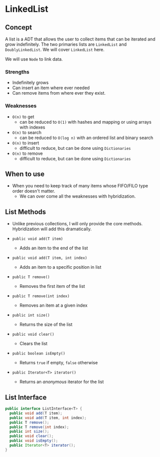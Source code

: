 # LinkedList

## Concept
A list is a ADT that allows the user to collect items that can be iterated and grow indefinitely. The two primaries lists are `LinkedList` and `DoublyLinkedList`. We will cover `LinkedList` here.

We will use `Node` to link data.

### Strengths
* Indefinitely grows
* Can insert an item where ever needed
* Can remove items from where ever they exist.

### Weaknesses
* `O(n)` to get
  * can be reduced to `O(1)` with hashes and mapping or using arrays with indexes
* `O(n)` to search
  * can be reduced to `O(log n)` with an ordered list and binary search
* `O(n)` to insert
  * difficult to reduce, but can be done using `Dictionaries`
* `O(n)` to remove
  * difficult to reduce, but can be done using `Dictionaries`



## When to use
* When you need to keep track of many items whose FIFO/FILO type order doesn't matter.
  * We can over come all the weaknesses with hybridization.


## List Methods
* Unlike previous collections, I will only provide the core methods. Hybridization will add this dramatically.

* `public void add(T item)`
  * Adds an item to the end of the list
* `public void add(T item, int index)`
  * Adds an item to a specific position in list
* `public T remove()`
  * Removes the first item of the list
* `public T remove(int index)`
  * Removes an item at a given index

* `public int size()`
  * Returns the size of the list
* `public void clear()`
  * Clears the list
* `public boolean isEmpty()`
  * Returns `true` if empty, `false` otherwise
* `public Iterator<T> iterator()`
  * Returns an *anonymous* iterator for the list


## List Interface

```java
public interface ListInterface<T> {
  public void add(T item);
  public void add(T item, int index);
  public T remove();
  public T remove(int index);
  public int size();
  public void clear();
  public void isEmpty();
  public Iterator<T> iterator();
}
```
